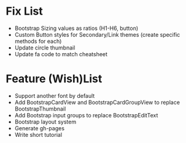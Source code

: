 Fix List
=============

* Bootstrap Sizing values as ratios (H1-H6, button)
* Custom Button styles for Secondary/Link themes (create specific methods for each)
* Update circle thumbnail
* Update fa code to match cheatsheet

Feature (Wish)List
=============

* Support another font by default
* Add BootstrapCardView and BootstrapCardGroupView to replace BootstrapThumbnail
* Add Bootstrap input groups to replace BootstrapEditText
* Bootstrap layout system
* Generate gh-pages
* Write short tutorial
